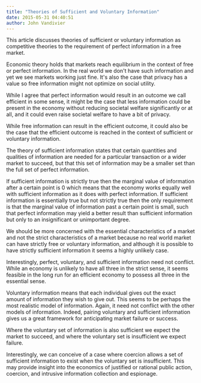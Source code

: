 ```yaml
---
title: "Theories of Sufficient and Voluntary Information"
date: 2015-05-31 04:40:51
author: John Vandivier
---
```




This article discusses theories of sufficient or voluntary information as competitive theories to the requirement of perfect information in a free market.

Economic theory holds that markets reach equilibrium in the context of free or perfect information. In the real world we don't have such information and yet we see markets working just fine. It's also the case that privacy has a value so free information might not optimize on social utility.

While I agree that perfect information would result in an outcome we call efficient in some sense, it might be the case that less information could be present in the economy without reducing societal welfare significantly or at all, and it could even raise societal welfare to have a bit of privacy.

While free information can result in the efficient outcome, it could also be the case that the efficient outcome is reached in the context of sufficient or voluntary information.

The theory of sufficient information states that certain quantities and qualities of information are needed for a particular transaction or a wider market to succeed, but that this set of information may be a smaller set than the full set of perfect information.

If sufficient information is strictly true then the marginal value of information after a certain point is 0 which means that the economy works equally well with sufficient information as it does with perfect information. If sufficient information is essentially true but not strictly true then the only requirement is that the marginal value of information past a certain point is small, such that perfect information may yield a better result than sufficient information but only to an insignificant or unimportant degree.

We should be more concerned with the essential characteristics of a market and not the strict characteristics of a market because no real world market can have strictly free or voluntary information, and although it is possible to have strictly sufficient information it seems a highly unlikely case.

Interestingly, perfect, voluntary, and sufficient information need not conflict. While an economy is unlikely to have all three in the strict sense, it seems feasible in the long run for an efficient economy to possess all three in the essential sense.

Voluntary information means that each individual gives out the exact amount of information they wish to give out. This seems to be perhaps the most realistic model of information. Again, it need not conflict with the other models of information. Indeed, pairing voluntary and sufficient information gives us a great framework for anticipating market failure or success.

Where the voluntary set of information is also sufficient we expect the market to succeed, and where the voluntary set is insufficient we expect failure.

Interestingly, we can conceive of a case where coercion allows a set of sufficient information to exist when the voluntary set is insufficient. This may provide insight into the economics of justified or rational public action, coercion, and intrusive information collection and espionage.